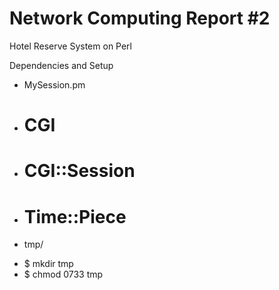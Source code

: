Network Computing Report #2
============================

Hotel Reserve System on Perl

Dependencies and Setup
* MySession.pm
 - # CGI
 - # CGI::Session
 - # Time::Piece

* tmp/
 - $ mkdir tmp
 - $ chmod 0733 tmp

